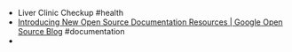 - Liver Clinic Checkup #health
- [Introducing New Open Source Documentation Resources | Google Open Source Blog](https://opensource.googleblog.com/2025/05/introducing-new-open-source-documentation-resources.html) #documentation
-